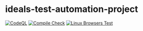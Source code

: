 # ideals-test-automation-project

[![CodeQL](https://github.com/lion17s/ideals-test-automation-project/actions/workflows/codeql-analysis.yml/badge.svg?branch=main)](https://github.com/lion17s/ideals-test-automation-project/actions/workflows/codeql-analysis.yml)
[![Compile Check](https://github.com/lion17s/ideals-test-automation-project/actions/workflows/compile-check.yml/badge.svg?branch=main)](https://github.com/lion17s/ideals-test-automation-project/actions/workflows/compile-check.yml)
[![Linux Browsers Test](https://github.com/lion17s/ideals-test-automation-project/actions/workflows/linux-browsers-test.yml/badge.svg?branch=main)](https://github.com/lion17s/ideals-test-automation-project/actions/workflows/linux-browsers-test.yml)
